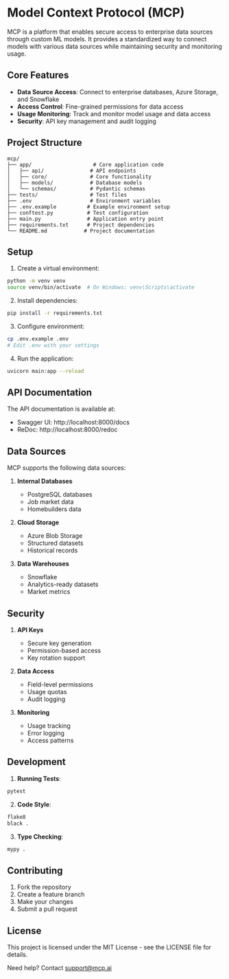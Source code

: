 # Model Context Protocol (MCP)

MCP is a platform that enables secure access to enterprise data sources through custom ML models. It provides a standardized way to connect models with various data sources while maintaining security and monitoring usage.

## Core Features

- **Data Source Access**: Connect to enterprise databases, Azure Storage, and Snowflake
- **Access Control**: Fine-grained permissions for data access
- **Usage Monitoring**: Track and monitor model usage and data access
- **Security**: API key management and audit logging

## Project Structure

```
mcp/
├── app/                    # Core application code
│   ├── api/               # API endpoints
│   ├── core/              # Core functionality
│   ├── models/            # Database models
│   └── schemas/           # Pydantic schemas
├── tests/                 # Test files
├── .env                   # Environment variables
├── .env.example          # Example environment setup
├── conftest.py           # Test configuration
├── main.py               # Application entry point
├── requirements.txt      # Project dependencies
└── README.md            # Project documentation
```

## Setup

1. Create a virtual environment:
```bash
python -m venv venv
source venv/bin/activate  # On Windows: venv\Scripts\activate
```

2. Install dependencies:
```bash
pip install -r requirements.txt
```

3. Configure environment:
```bash
cp .env.example .env
# Edit .env with your settings
```

4. Run the application:
```bash
uvicorn main:app --reload
```

## API Documentation

The API documentation is available at:
- Swagger UI: http://localhost:8000/docs
- ReDoc: http://localhost:8000/redoc

## Data Sources

MCP supports the following data sources:

1. **Internal Databases**
   - PostgreSQL databases
   - Job market data
   - Homebuilders data

2. **Cloud Storage**
   - Azure Blob Storage
   - Structured datasets
   - Historical records

3. **Data Warehouses**
   - Snowflake
   - Analytics-ready datasets
   - Market metrics

## Security

1. **API Keys**
   - Secure key generation
   - Permission-based access
   - Key rotation support

2. **Data Access**
   - Field-level permissions
   - Usage quotas
   - Audit logging

3. **Monitoring**
   - Usage tracking
   - Error logging
   - Access patterns

## Development

1. **Running Tests**:
```bash
pytest
```

2. **Code Style**:
```bash
flake8
black .
```

3. **Type Checking**:
```bash
mypy .
```

## Contributing

1. Fork the repository
2. Create a feature branch
3. Make your changes
4. Submit a pull request

## License

This project is licensed under the MIT License - see the LICENSE file for details.

Need help? Contact support@mcp.ai